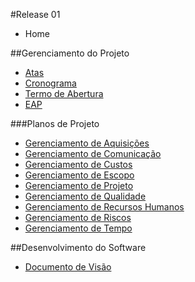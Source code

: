 #Release 01

* Home

##Gerenciamento do Projeto
* [Atas](https://github.com/fga-gpp-mds/2016.2-Time05/wiki/Atas)
* [Cronograma](https://github.com/fga-gpp-mds/2016.2-Time05/wiki/Cronograma)
* [Termo de Abertura](https://github.com/fga-gpp-mds/2016.2-Time05/wiki/Termo-de-Abertura)
* [EAP](https://github.com/fga-gpp-mds/2016.2-Time05/wiki/EAP)

###Planos de Projeto
* [Gerenciamento de Aquisições]()
* [Gerenciamento de Comunicação]()
* [Gerenciamento de Custos]()
* [Gerenciamento de Escopo]()
* [Gerenciamento de Projeto]()
* [Gerenciamento de Qualidade]()
* [Gerenciamento de Recursos Humanos]()
* [Gerenciamento de Riscos]()
* [Gerenciamento de Tempo]()

##Desenvolvimento do Software
* [Documento de Visão](https://github.com/fga-gpp-mds/2016.2-Time05/wiki/Documento-de-Visão)